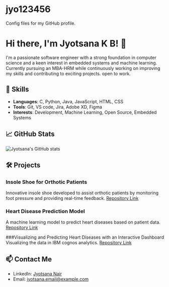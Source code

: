 # jyo123456
Config files for my GitHub profile.
# Hi there, I'm Jyotsana K B! 👋

I'm a passionate software engineer with a strong foundation in computer science and a keen interest in embedded systems and machine learning. Currently pursuing an MBA-HRM while continuously working on improving my skills and contributing to exciting projects.
open to work.

## 🚀 Skills

- **Languages**: C, Python, Java, JavaScript, HTML, CSS
- **Tools**: Git, VS code, Jira, Adobe XD, Figma
- **Interests**: Development, Machine Learning, Open Source, Embedded Systems

## 📈 GitHub Stats

![Jyotsana's GitHub stats]([https://github-readme-stats.vercel.app/api?username=yourusername&show_icons=true&theme=radical](https://github.com/jyotsanakb))

## 🛠️ Projects

### Insole Shoe for Orthotic Patients
Innovative insole shoe developed to assist orthotic patients by monitoring foot pressure and providing real-time feedback. [Repository Link]([https://github.com/yourusername/insole-shoe-project](https://github.com/jyotsanakb/INNOVATIVE-DESIGN-OF-INSOLE-SHOES-FOR-ORTHOTIC-PATIENTS-WITH-CLUBFOOT-OR-ANKLE-DISPLACEMENT))

### Heart Disease Prediction Model
A machine learning model to predict heart diseases based on patient data. [Repository Link]([https://github.com/yourusername/heart-disease-prediction](https://github.com/jyotsanakb/Heart-disease-prediction))

###Visualizing and Predicting Heart Diseases with an Interactive Dashboard
Visualizing the data in IBM cognos analytics. [Repository Link]([[https://github.com/yourusername/heart-disease-prediction](https://github.com/jyotsanakb/Heart-disease-prediction](https://github.com/jyotsanakb/IBM-project)))

## 📫 Contact Me

- LinkedIn: [Jyotsana Nair](https://www.linkedin.com/in/jyotsana-nair-ind/)
- Email: [jyotsana.email@example.com](mailto:jyotsananair2@gmail.com)
